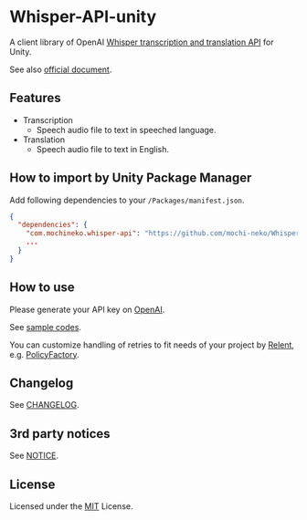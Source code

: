 # Whisper-API-unity
A client library of OpenAI [Whisper transcription and translation API](https://platform.openai.com/docs/api-reference/audio) for Unity.

See also [official document](https://platform.openai.com/docs/guides/speech-to-text).

## Features

- Transcription
  - Speech audio file to text in speeched language. 
- Translation
  - Speech audio file to text in English.

## How to import by Unity Package Manager

Add following dependencies to your `/Packages/manifest.json`.

```json
{
  "dependencies": {
    "com.mochineko.whisper-api": "https://github.com/mochi-neko/Whisper-API-unity.git?path=/Assets/Mochineko/WhisperAPI#1.0.0",
    ...
  }
}
```

## How to use

Please generate your API key on [OpenAI](https://platform.openai.com/account/api-keys).

See [sample codes](./Assets/Mochineko/WhisperAPI.Samples).

You can customize handling of retries to fit needs of your project by [Relent](https://github.com/mochi-neko/Relent),
e.g. [PolicyFactory](./Assets/Mochineko/WhisperAPI.Samples/PolicyFactory.cs).

## Changelog

See [CHANGELOG](./CHANGELOG.md).

## 3rd party notices

See [NOTICE](./NOTICE.md).

## License

Licensed under the [MIT](./LICENSE) License.
